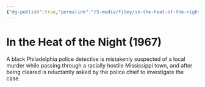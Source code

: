 ```yaml
---
{"dg-publish":true,"permalink":"/5-media/filmy/in-the-heat-of-the-night/","contentClasses":"movie","tags":["to-watch","фильм","#Drama","#Mystery","#Thriller"]}
---
```


# In the Heat of the Night (1967)
 
A black Philadelphia police detective is mistakenly suspected of a local murder while passing through a racially hostile Mississippi town, and after being cleared is reluctantly asked by the police chief to investigate the case.

